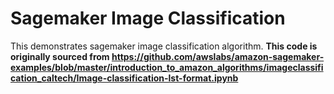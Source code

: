 # Sagemaker Image Classification
This demonstrates sagemaker image classification algorithm. **This code is originally sourced from https://github.com/awslabs/amazon-sagemaker-examples/blob/master/introduction_to_amazon_algorithms/imageclassification_caltech/Image-classification-lst-format.ipynb**
